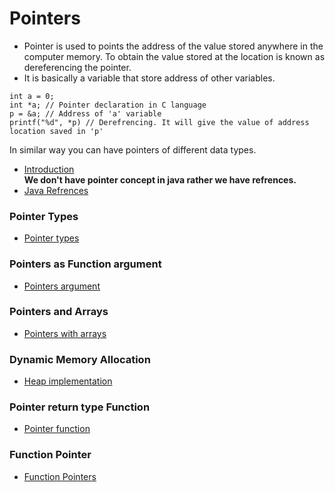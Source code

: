 # Pointers
* Pointer is used to points the address of the value stored anywhere in the computer memory. To obtain the value stored at the location is known as dereferencing the pointer.
* It is basically a variable that store address of other variables.

```
int a = 0;
int *a; // Pointer declaration in C language
p = &a; // Address of 'a' variable
printf("%d", *p) // Derefrencing. It will give the value of address location saved in 'p'
```

In similar way you can have pointers of different data types.
* [Introduction](01_Intro.c)<br>
**We don't have pointer concept in java rather we have refrences.**
* [Java Refrences](08_Refrences.java)
### Pointer Types
* [Pointer types](02_Types.c)
### Pointers as Function argument
* [Pointers argument](03_Argument.c)
### Pointers and Arrays
* [Pointers with arrays](04_Array.c)
### Dynamic Memory Allocation
* [Heap implementation](05_Allocation.c)
### Pointer return type Function
* [Pointer function](06_Pointerfunc.c)
### Function Pointer
* [Function Pointers](07_FuncPointer.c)



